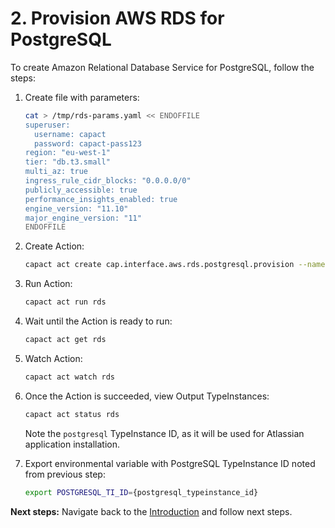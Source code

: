 # 2. Provision AWS RDS for PostgreSQL

To create Amazon Relational Database Service for PostgreSQL, follow the steps:

1. Create file with parameters:

    ```bash
    cat > /tmp/rds-params.yaml << ENDOFFILE
    superuser:
      username: capact
      password: capact-pass123
    region: "eu-west-1"
    tier: "db.t3.small"
    multi_az: true
    ingress_rule_cidr_blocks: "0.0.0.0/0"
    publicly_accessible: true
    performance_insights_enabled: true
    engine_version: "11.10"
    major_engine_version: "11"
    ENDOFFILE
    ```

1. Create Action:

    ```bash
    capact act create cap.interface.aws.rds.postgresql.provision --name rds --parameters-from-file /tmp/rds-params.yaml
    ```

1. Run Action:

    ```bash
    capact act run rds
    ```

1. Wait until the Action is ready to run:

    ```bash
    capact act get rds
    ```   

1. Watch Action:

    ```bash
    capact act watch rds
    ```

1. Once the Action is succeeded, view Output TypeInstances:

   ```bash
   capact act status rds
   ```
    
   Note the `postgresql` TypeInstance ID, as it will be used for Atlassian application installation.

1. Export environmental variable with PostgreSQL TypeInstance ID noted from previous step:

   ```bash
   export POSTGRESQL_TI_ID={postgresql_typeinstance_id}
   ```

**Next steps:** Navigate back to the [Introduction](./0-intro.md) and follow next steps.
